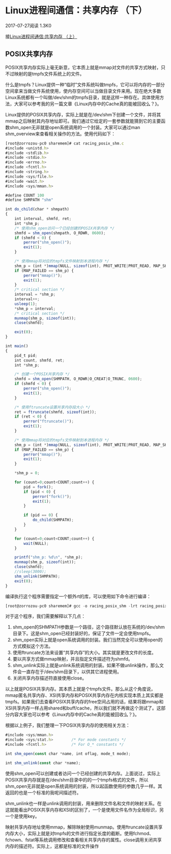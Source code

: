 # Linux进程间通信：共享内存 （下）

 2017-07-27阅读 1.3K0

接[Linux进程间通信:共享内存 （上）](https://www.qcloud.com/community/article/347803)

## POSIX共享内存

POSIX共享内存实际上毫无新意，它本质上就是mmap对文件的共享方式映射，只不过映射的是tmpfs文件系统上的文件。

什么是tmpfs？Linux提供一种“临时”文件系统叫做tmpfs，它可以将内存的一部分空间拿来当做文件系统使用，使内存空间可以当做目录文件来用。现在绝大多数Linux系统都有一个叫做/dev/shm的tmpfs目录，就是这样一种存在。具体使用方法，大家可以参考我的另一篇文章《Linux内存中的Cache真的能被回收么？》。

Linux提供的POSIX共享内存，实际上就是在/dev/shm下创建一个文件，并将其mmap之后映射其内存地址即可。我们通过它给定的一套参数就能猜到它的主要函数shm_open无非就是open系统调用的一个封装。大家可以通过man shm_overview来查看相关操作的方法。使用代码如下：

```javascript
[root@zorrozou-pc0 sharemem]# cat racing_posix_shm.c 
#include <unistd.h>
#include <stdlib.h>
#include <stdio.h>
#include <errno.h>
#include <fcntl.h>
#include <string.h>
#include <sys/file.h>
#include <wait.h>
#include <sys/mman.h>

#define COUNT 100
#define SHMPATH "shm"

int do_child(char * shmpath)
{
    int interval, shmfd, ret;
    int *shm_p;
    /* 使用shm_open访问一个已经创建的POSIX共享内存 */
    shmfd = shm_open(shmpath, O_RDWR, 0600);
    if (shmfd < 0) {
        perror("shm_open()");
        exit(1);
    }

    /* 使用mmap将对应的tmpfs文件映射到本进程内存 */
    shm_p = (int *)mmap(NULL, sizeof(int), PROT_WRITE|PROT_READ, MAP_SHARED, shmfd, 0);
    if (MAP_FAILED == shm_p) {
        perror("mmap()");
        exit(1);
    }
    /* critical section */
    interval = *shm_p;
    interval++;
    usleep(1);
    *shm_p = interval;
    /* critical section */
    munmap(shm_p, sizeof(int));
    close(shmfd);

    exit(0);
}

int main()
{
    pid_t pid;
    int count, shmfd, ret;
    int *shm_p;

    /* 创建一个POSIX共享内存 */
    shmfd = shm_open(SHMPATH, O_RDWR|O_CREAT|O_TRUNC, 0600);
    if (shmfd < 0) {
        perror("shm_open()");
        exit(1);
    }

    /* 使用ftruncate设置共享内存段大小 */
    ret = ftruncate(shmfd, sizeof(int));
    if (ret < 0) {
        perror("ftruncate()");
        exit(1);
    }

    /* 使用mmap将对应的tmpfs文件映射到本进程内存 */
    shm_p = (int *)mmap(NULL, sizeof(int), PROT_WRITE|PROT_READ, MAP_SHARED, shmfd, 0);
    if (MAP_FAILED == shm_p) {
        perror("mmap()");
        exit(1);
    }

    *shm_p = 0;

    for (count=0;count<COUNT;count++) {
        pid = fork();
        if (pid < 0) {
            perror("fork()");
            exit(1);
        }

        if (pid == 0) {
            do_child(SHMPATH);
        }
    }

    for (count=0;count<COUNT;count++) {
        wait(NULL);
    }

    printf("shm_p: %d\n", *shm_p);
    munmap(shm_p, sizeof(int));
    close(shmfd);
    //sleep(3000);
    shm_unlink(SHMPATH);
    exit(0);
}
```

编译执行这个程序需要指定一个额外rt的库，可以使用如下命令进行编译：

```javascript
[root@zorrozou-pc0 sharemem]# gcc -o racing_posix_shm -lrt racing_posix_shm.c
```

对于这个程序，我们需要解释以下几点：

1. shm_open的SHMPATH参数是一个路径，这个路径默认放在系统的/dev/shm目录下。这是shm_open已经封装好的，保证了文件一定会使用tmpfs。
2. shm_open实际上就是open系统调用的封装。我们当然完全可以使用open的方式模拟这个方法。
3. 使用ftruncate方法来设置“共享内存”的大小。其实就是更改文件的长度。
4. 要以共享方式做mmap映射，并且指定文件描述符为shmfd。
5. shm_unlink实际上就是unlink系统调用的封装。如果不做unlink操作，那么文件会一直存在于/dev/shm目录下，以供其它进程使用。
6. 关闭共享内存描述符直接使用close。

以上就是POSIX共享内存。其本质上就是个tmpfs文件。那么从这个角度说，mmap匿名共享内存、XSI共享内存和POSIX共享内存在内核实现本质上其实都是tmpfs。如果我们去查看POSIX共享内存的free空间占用的话，结果将跟mmap和XSI共享内存一样占用shared和buff/cache，所以我们就不再做这个测试了。这部分内容大家也可以参考《Linux内存中的Cache真的能被回收么？》。

根据以上例子，我们整理一下POSIX共享内存的使用相关方法：

```javascript
#include <sys/mman.h>
#include <sys/stat.h>        /* For mode constants */
#include <fcntl.h>           /* For O_* constants */

int shm_open(const char *name, int oflag, mode_t mode);

int shm_unlink(const char *name);
```

使用shm_open可以创建或者访问一个已经创建的共享内存。上面说过，实际上POSIX共享内存就是在/dev/shm目录中的的一个tmpfs格式的文件，所以shm_open无非就是open系统调用的封装，所以起函数使用的参数几乎一样。其返回的也是一个标准的我呢间描述符。

shm_unlink也一样是unlink调用的封装，用来删除文件名和文件的映射关系。在这就能看出POSIX共享内存和XSI的区别了，一个是使用文件名作为全局标识，另一个是使用key。

映射共享内存地址使用mmap，解除映射使用munmap。使用ftruncate设置共享内存大小，实际上就是对tmpfs的文件进行指定长度的截断。使用fchmod、fchown、fstat等系统调用修改和查看相关共享内存的属性。close调用关闭共享内存的描述符。实际上，这都是标准的文件操作
